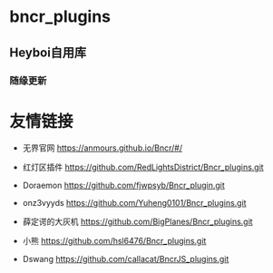 # bncr_plugins
## Heyboi自用库
### 随缘更新
# 友情链接
- 无界官网
  https://anmours.github.io/Bncr/#/

- 红灯区插件
  https://github.com/RedLightsDistrict/Bncr_plugins.git
  
- Doraemon
  https://github.com/fjwpsyb/Bncr_plugin.git

- onz3vyyds 
  https://github.com/Yuheng0101/Bncr_plugins.git

- 薛定谔的大灰机 
  https://github.com/BigPlanes/Bncr_plugins.git

- 小熊 
  https://github.com/hsl6476/Bncr_plugins.git

- Dswang
  https://github.com/callacat/BncrJS_plugins.git


